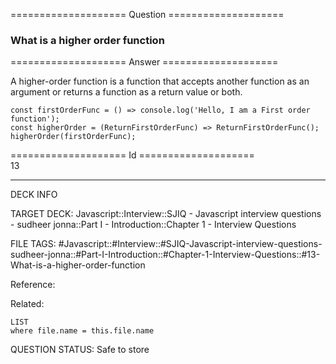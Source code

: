 ==================== Question ====================  

### What is a higher order function  

==================== Answer ====================  

A higher-order function is a function that accepts another function as an argument or returns a function as a return value or both.

<!-- codeblock-start -->
<pre><code class="hljs language-javascript"><span class="hljs-keyword">const</span> <span class="hljs-title function_">firstOrderFunc</span> = (<span class="hljs-params"></span>) => <span class="hljs-variable language_">console</span>.<span class="hljs-title function_">log</span>(<span class="hljs-string">'Hello, I am a First order function'</span>);
<span class="hljs-keyword">const</span> <span class="hljs-title function_">higherOrder</span> = (<span class="hljs-params">ReturnFirstOrderFunc</span>) => <span class="hljs-title class_">ReturnFirstOrderFunc</span>();
<span class="hljs-title function_">higherOrder</span>(firstOrderFunc);
</code></pre>
<!-- codeblock-end -->

==================== Id ====================  
13

---

DECK INFO

TARGET DECK: Javascript::Interview::SJIQ - Javascript interview questions - sudheer jonna::Part I - Introduction::Chapter 1 - Interview Questions

FILE TAGS: #Javascript::#Interview::#SJIQ-Javascript-interview-questions-sudheer-jonna::#Part-I-Introduction::#Chapter-1-Interview-Questions::#13-What-is-a-higher-order-function

Reference:

Related:

```dataview
LIST
where file.name = this.file.name
```

QUESTION STATUS: Safe to store
